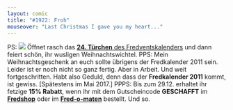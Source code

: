 ```yaml
---
layout: comic
title: "#1922: Froh"
mouseover: "Last Christmas I gave you my heart..."
---
```


PS:
<a href="http://www.fonflatter.de/advent10"><img src="http://www.fonflatter.de/adv10/erfindungen_s.png"></a>
Öffnet rasch das  </a> <a href="http://www.fonflatter.de/advent10"><strong>24. Türchen</strong> des Fredventskalenders</a> und dann feiert schön, ihr wusligen Weihnachtswichtel.
PPS:
Mein Weihnachtsgeschenk an euch sollte übrigens der Fredkalender 2011 sein. Leider ist er noch nicht so ganz fertig. Aber in Arbeit. Und weit fortgeschritten. Habt also Geduld, denn dass der <strong>Fredkalender 2011</strong> kommt, ist gewiss.
[Spätestens im Mai 2017.]
PPPS:
Bis zum 29.12. erhaltet ihr fetzige <strong>15% Rabatt</strong>, wenn ihr mit dem Gutscheincode <strong>GESCHAFFT</strong> im <a href="http://fredshop.spreadshirt.net/"><strong>Fredshop</strong></a> oder im <a href="http://fred-o-mat.spreadshirt.net/"><strong>Fred-o-maten</strong></a> bestellt.
Und so.
